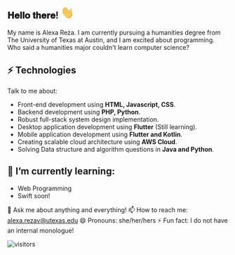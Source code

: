 
<h2> 𝐇𝐞𝐥𝐥𝐨 𝐭𝐡𝐞𝐫𝐞! <img src="https://raw.githubusercontent.com/ABSphreak/ABSphreak/master/gifs/Hi.gif" width="30px"></h2>

My name is Alexa Reza. I am currently pursuing a humanities degree from The University of Texas at Austin, and I am excited about programming. Who said a humanities major couldn't learn computer science?

## ⚡ Technologies
Talk to me about:
- Front-end development using **HTML, Javascript, CSS**.
- Backend development using **PHP, Python**.
- Robust full-stack system design implementation.
- Desktop application development using **Flutter** (Still learning).
- Mobile application development using **Flutter and Kotlin**.
- Creating scalable cloud architecture using **AWS Cloud**.
- Solving Data structure and algorithm questions in **Java and Python**.

## 🌱 I’m currently learning:
- Web Programming
- Swift soon!

💬 Ask me about anything and everything!
📫 How to reach me: alexa.rezav@utexas.edu
😄 Pronouns: she/her/hers
⚡ Fun fact: I do not have an internal monologue!

![visitors](https://visitor-badge.glitch.me/badge?page_id=alexareza.alexareza)
